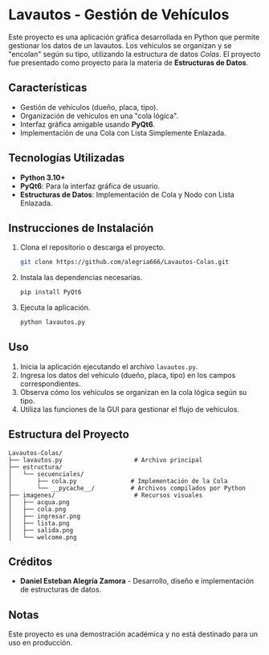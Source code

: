 # Lavautos - Gestión de Vehículos

Este proyecto es una aplicación gráfica desarrollada en Python que permite gestionar los datos de un lavautos. 
Los vehículos se organizan y se "encolan" según su tipo, utilizando la estructura de datos 
*Colas*. El proyecto fue presentado como proyecto para la materia de **Estructuras de Datos**.

## Características
- Gestión de vehículos (dueño, placa, tipo).
- Organización de vehículos en una "cola lógica".
- Interfaz gráfica amigable usando **PyQt6**.
- Implementación de una Cola con Lista Simplemente Enlazada.

## Tecnologías Utilizadas
- **Python 3.10+**
- **PyQt6**: Para la interfaz gráfica de usuario.
- **Estructuras de Datos**: Implementación de Cola y Nodo con Lista Enlazada.

## Instrucciones de Instalación
1. Clona el repositorio o descarga el proyecto.
   ```bash
   git clone https://github.com/alegria666/Lavautos-Colas.git
   ```
2. Instala las dependencias necesarias.
   ```bash
   pip install PyQt6
   ```
3. Ejecuta la aplicación.
   ```bash
   python lavautos.py
   ```

## Uso
1. Inicia la aplicación ejecutando el archivo `lavautos.py`.
2. Ingresa los datos del vehículo (dueño, placa, tipo) en los campos correspondientes.
3. Observa cómo los vehículos se organizan en la cola lógica según su tipo.
4. Utiliza las funciones de la GUI para gestionar el flujo de vehículos.

## Estructura del Proyecto
```
Lavautos-Colas/
├── lavautos.py                    # Archivo principal
├── estructura/
│   └── secuenciales/
│       ├── cola.py               # Implementación de la Cola
│       └── __pycache__/          # Archivos compilados por Python
├── imagenes/                      # Recursos visuales
│   ├── acqua.png
│   ├── cola.png
│   ├── ingresar.png
│   ├── lista.png
│   ├── salida.png
│   └── welcome.png
```

## Créditos
- **Daniel Esteban Alegría Zamora** - Desarrollo, diseño e implementación de estructuras de datos.

## Notas
Este proyecto es una demostración académica y no está destinado para un uso en producción.

